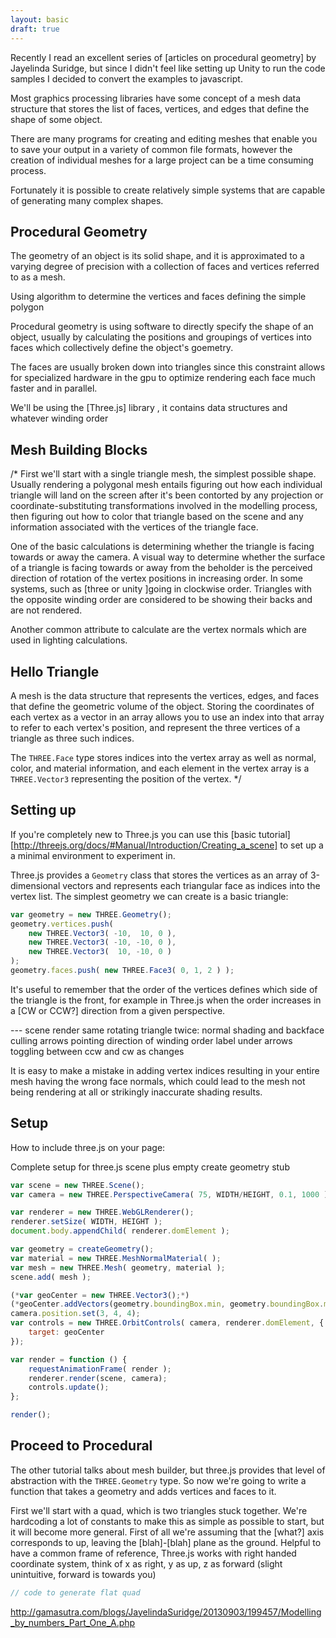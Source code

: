 ```yaml
---
layout: basic
draft: true
---
```


Recently I read an excellent series of [articles on procedural geometry] by
Jayelinda Suridge, but since I didn't feel like setting up Unity to run the
code samples I decided to convert the examples to javascript.

Most graphics processing libraries have some concept of a mesh data structure
that stores the list of faces, vertices, and edges that define the shape of some
object.

There are many programs for creating and editing meshes that enable you to save
your output in a variety of common file formats, however the creation of
individual meshes for a large project can be a time consuming process.

Fortunately it is possible to create relatively simple systems that are capable
of generating many complex shapes.

## Procedural Geometry

The geometry of an object is its solid shape, and it is approximated to a
varying degree of precision with a collection of faces and vertices referred to
as a mesh.

Using algorithm to determine the vertices and faces defining the simple polygon

Procedural geometry is using software to directly specify the shape of an
object, usually by calculating the positions and groupings of vertices into
faces which collectively define the object's goemetry.

The faces are usually broken down into triangles since this constraint allows
for specialized hardware in the gpu to optimize rendering each face much faster
and in parallel.

We'll be using the [Three.js] library , it contains data structures and whatever
winding order

## Mesh Building Blocks

/*
First we'll start with a single triangle mesh, the simplest possible shape. Usually rendering a
polygonal mesh entails figuring out how each individual triangle will land on the screen after it's
been contorted by any projection or coordinate-substituting transformations involved in the
modelling process, then figuring out how to color that triangle based on the scene and any
information associated with the vertices of the triangle face.

One of the basic calculations is determining whether the triangle is facing towards or away the
camera. A visual way to determine whether the surface of a triangle is facing towards or away from
the beholder is the perceived direction of rotation of the vertex positions in increasing order. In
some systems, such as [three or unity ]going in clockwise order. Triangles with the opposite winding
order are considered to be showing their backs and are not rendered.

Another common attribute to calculate are the vertex normals which are used in lighting
calculations.

## Hello Triangle

A mesh is the data structure that represents the vertices, edges, and faces that define the
geometric volume of the object. Storing the coordinates of each vertex as a vector in an array allows you to
use an index into that array to refer to each vertex's position, and represent the three vertices
of a triangle as three such indices.
 
The `THREE.Face` type stores indices into the vertex array as well as normal, color, and material
information, and each element in the vertex array is a `THREE.Vector3` representing the position of the
vertex.
*/

## Setting up

If you're completely new to Three.js you can use this [basic tutorial]
[http://threejs.org/docs/#Manual/Introduction/Creating_a_scene] to set up a
a minimal environment to experiment in.

Three.js provides a `Geometry` class that stores the vertices as an array of
3-dimensional vectors and represents each triangular face as indices into the
vertex list. The simplest geometry we can create is a basic triangle:

```javascript
var geometry = new THREE.Geometry();
geometry.vertices.push(
    new THREE.Vector3( -10,  10, 0 ),
    new THREE.Vector3( -10, -10, 0 ),
    new THREE.Vector3(  10, -10, 0 )
);
geometry.faces.push( new THREE.Face3( 0, 1, 2 ) );
```

It's useful to remember that the order of the vertices defines which side of
the triangle is the front, for example in Three.js when the order increases in a
[CW or CCW?] direction from a given perspective.

--- scene
render same rotating triangle twice:
    normal shading and backface culling
    arrows pointing direction of winding order
label under arrows toggling between ccw and cw as changes

It is easy to make a mistake in adding vertex indices resulting in your entire mesh having the wrong
face normals, which could lead to the mesh not being rendering at all or strikingly inaccurate
shading results.

## Setup

How to include three.js on your page:

Complete setup for three.js scene plus empty create geometry stub

```javascript
var scene = new THREE.Scene();
var camera = new THREE.PerspectiveCamera( 75, WIDTH/HEIGHT, 0.1, 1000 );

var renderer = new THREE.WebGLRenderer();
renderer.setSize( WIDTH, HEIGHT );
document.body.appendChild( renderer.domElement );

var geometry = createGeometry();
var material = new THREE.MeshNormalMaterial( );
var mesh = new THREE.Mesh( geometry, material );
scene.add( mesh );

(*var geoCenter = new THREE.Vector3();*)
(*geoCenter.addVectors(geometry.boundingBox.min, geometry.boundingBox.max).multiplyScalar(0.5);*)
camera.position.set(3, 4, 4);
var controls = new THREE.OrbitControls( camera, renderer.domElement, {
    target: geoCenter
});

var render = function () {
    requestAnimationFrame( render );
    renderer.render(scene, camera);
    controls.update();
};

render();
```


## Proceed to Procedural

The other tutorial talks about mesh builder, but three.js provides that level of abstraction with
the `THREE.Geometry` type. So now we're going to write a function that takes a geometry and adds
vertices and faces to it.

First we'll start with a quad, which is two triangles stuck together. We're hardcoding a lot of
constants to make this as simple as possible to start, but it will become more general. First of all
we're assuming that the [what?] axis corresponds to up, leaving the [blah]-[blah] plane as the
ground. Helpful to have a common frame of reference, Three.js works with right handed coordinate
system, think of x as right, y as up, z as forward (slight unintuitive, forward is towards you)

```javascript
// code to generate flat quad
```




http://gamasutra.com/blogs/JayelindaSuridge/20130903/199457/Modelling_by_numbers_Part_One_A.php
